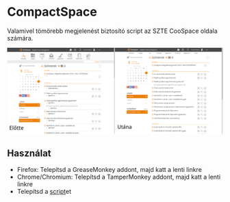 CompactSpace
============

Valamivel tömörebb megjelenést biztosító script az SZTE CooSpace oldala számára.

![Demo kép](compactspace_demo.png)

Használat
---------

* Firefox: Telepítsd a GreaseMonkey addont, majd katt a lenti linkre
* Chrome/Chromium: Telepítsd a TamperMonkey addont, majd katt a lenti linkre
* Telepítsd a [script](https://raw.githubusercontent.com/mmatyas/userscripts/master/CompactSpace/CompactSpace.user.js)et


